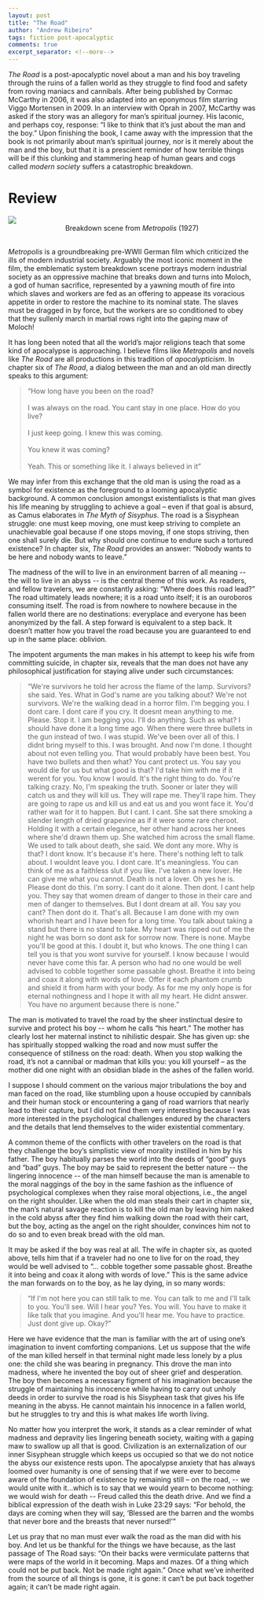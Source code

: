 ```yaml
---
layout: post
title: "The Road"
author: "Andrew Ribeiro"
tags: fiction post-apocalyptic 
comments: true
excerpt_separator: <!--more-->
---
```

*The Road* is a post-apocalyptic novel about a man and his boy traveling through the ruins of a fallen world as they struggle to find food and safety from roving maniacs and cannibals. After being published by Cormac McCarthy in 2006, it was also adapted into an eponymous film starring Viggo Mortensen in 2009. In an interview with Oprah in 2007, McCarthy was asked if the story was an allegory for man’s spiritual journey. His laconic, and perhaps coy, response: “I like to think that it’s just about the man and the boy.” Upon finishing the book, I came away with the impression that the book is not primarily about man’s spiritual journey, nor is it merely about the man and the boy, but that it is a prescient reminder of how terrible things will be if this clunking and stammering heap of human gears and cogs called *modern society* suffers a catastrophic breakdown.<!--more-->

# Review
<img src="moloch.jpg">
<center>Breakdown scene from <i>Metropolis</i> (1927)</center>
<br/>

*Metropolis* is a groundbreaking pre-WWII German film which criticized the ills of modern industrial society. Arguably the most iconic moment in the film, the emblematic system breakdown scene portrays modern industrial society as an oppressive machine that breaks down and turns into Moloch, a god of human sacrifice, represented by a yawning mouth of fire into which slaves and workers are fed as an offering to appease its voracious appetite in order to restore the machine to its nominal state. The slaves must be dragged in by force, but the workers are so conditioned to obey that they sullenly march in martial rows right into the gaping maw of Moloch! 

It has long been noted that all the world’s major religions teach that some kind of apocalypse is approaching. I believe films like *Metropolis* and novels like *The Road* are all productions in this tradition of *apocalypticism*. In chapter six of *The Road*, a dialog between the man and an old man directly speaks to this argument: 

> “How long have you been on the road?
<br/><br/>
I was always on the road. You cant stay in one place.
How do you live?
<br/><br/>
I just keep going. I knew this was coming.
<br/><br/>
You knew it was coming?
<br/><br/>
Yeah. This or something like it. I always believed in it”

We may infer from this exchange that the old man is using the road as a symbol for existence as the foreground to a looming apocalyptic background. A common conclusion amongst existentialists is that man gives his life meaning by struggling to achieve a goal – even if that goal is absurd, as Camus elaborates in *The Myth of Sisyphus*.  The road is a Sisyphean struggle: one must keep moving, one must keep striving to complete an unachievable goal because if one stops moving, if one stops striving, then one shall surely die. But why should one continue to endure such a tortured existence? In chapter six, *The Road* provides an answer: “Nobody wants to be here and nobody wants to leave.” 

The madness of the will to live in an environment barren of all meaning -- the will to live in an abyss -- is the central theme of this work. As readers, and fellow travelers, we are constantly asking: “Where does this road lead?” The road ultimately leads nowhere; it is a road unto itself; it is an ouroboros consuming itself. The road is from nowhere to nowhere because in the fallen world there are no destinations: everyplace and everyone has been anonymized by the fall. A step forward is equivalent to a step back. It doesn’t matter how you travel the road because you are guaranteed to end up in the same place: oblivion. 

The impotent arguments the man makes in his attempt to keep his wife from committing suicide, in chapter six, reveals that the man does not have any philosophical justification for staying alive under such circumstances: 

>“We're survivors he told her across the flame of the lamp.
Survivors? she said.
Yes.
What in God's name are you talking about? We're not survivors. We're the walking dead in a horror film.
I'm begging you.
I dont care. I dont care if you cry. It doesnt mean anything to me.
Please.
Stop it.
I am begging you. I'll do anything.
Such as what? I should have done it a long time ago. When there were three bullets in the gun instead of two. I was stupid. We've been over all of this. I didnt bring myself to this. I was brought. And now I'm done. I thought about not even telling you. That would probably have been best. You have two bullets and then what? You cant protect us. You say you would die for us but what good is that? I'd take him with me if it werent for you. You know I would. It's the right thing to do.
You're talking crazy.
No, I'm speaking the truth. Sooner or later they will catch us and they will kill us. They will rape me. They'll rape him. They are going to rape us and kill us and eat us and you wont face it. You'd rather wait for it to happen. But I cant. I cant. She sat there smoking a slender length of dried grapevine as if it were some rare cheroot. Holding it with a certain elegance, her other hand across her knees where she'd drawn them up. She watched him across the small flame. We used to talk about death, she said. We dont any more. Why is that?
I dont know.
It's because it's here. There's nothing left to talk about.
I wouldnt leave you.
I dont care. It's meaningless. You can think of me as a faithless slut if you like. I've taken a new lover. He can give me what you cannot.
Death is not a lover.
Oh yes he is.
Please dont do this.
I'm sorry.
I cant do it alone.
Then dont. I cant help you. They say that women dream of danger to those in their care and men of danger to themselves. But I dont dream at all. You say you cant? Then dont do it. That's all. Because I am done with my own whorish heart and I have been for a long time. You talk about taking a stand but there is no stand to take. My heart was ripped out of me the night he was born so dont ask for sorrow now. There is none. Maybe you'll be good at this. I doubt it, but who knows. The one thing I can tell you is that you wont survive for yourself. I know because I would never have come this far. A person who had no one would be well advised to cobble together some passable ghost. Breathe it into being and coax it along with words of love. Offer it each phantom crumb and shield it from harm with your body. As for me my only hope is for eternal nothingness and I hope it with all my heart.
He didnt answer.
You have no argument because there is none.”

The man is motivated to travel the road by the sheer instinctual desire to survive and protect his boy -- whom he calls “his heart.” The mother has clearly lost her maternal instinct to nihilistic despair. She has given up: she has spiritually stopped walking the road and now must suffer the consequence of stillness on the road: death. When you stop walking the road, it’s not a cannibal or madman that kills you: you kill yourself – as the mother did one night with an obsidian blade in the ashes of the fallen world. 

I suppose I should comment on the various major tribulations the boy and man faced on the road, like stumbling upon a house occupied by cannibals and their human stock or encountering a gang of road warriors that nearly lead to their capture, but I did not find them very interesting because I was more interested in the psychological challenges endured by the characters and the details that lend themselves to the wider existential commentary. 

A common theme of the conflicts with other travelers on the road is that they challenge the boy’s simplistic view of morality instilled in him by his father. The boy habitually parses the world into the deeds of “good” guys and “bad” guys. The boy may be said to represent the better nature -- the lingering innocence -- of the man himself because the man is amenable to the moral naggings of the boy in the same fashion as the influence of psychological complexes when they raise moral objections, i.e., the angel on the right shoulder. Like when the old man steals their cart in chapter six, the man’s natural savage reaction is to kill the old man by leaving him naked in the cold abyss after they find him walking down the road with their cart, but the boy, acting as the angel on the right shoulder, convinces him not to do so and to even break bread with the old man. 

It may be asked if the boy was real at all. The wife in chapter six, as quoted above, tells him that if a traveler had no one to live for on the road, they would be well advised to “… cobble together some passable ghost. Breathe it into being and coax it along with words of love.” This is the same advice the man forwards on to the boy, as he lay dying, in so many words: 

>“If I'm not here you can still talk to me. You can talk to me and I'll talk to you. You'll see.
Will I hear you?
Yes. You will. You have to make it like talk that you imagine. And you'll hear me. You have to practice. Just dont give up. Okay?”

Here we have evidence that the man is familiar with the art of using one’s imagination to invent comforting companions. Let us suppose that the wife of the man killed herself in that terminal night made less lonely by a plus one: the child she was bearing in pregnancy. This drove the man into madness, where he invented the boy out of sheer grief and desperation. The boy then becomes a necessary figment of his imagination because the struggle of maintaining his innocence while having to carry out unholy deeds in order to survive the road is his Sisyphean task that gives his life meaning in the abyss. He cannot maintain his innocence in a fallen world, but he struggles to try and this is what makes life worth living. 

No matter how you interpret the work, it stands as a clear reminder of what madness and depravity lies lingering beneath society, waiting with a gaping maw to swallow up all that is good. Civilization is an externalization of our inner Sisyphean struggle which keeps us occupied so that we do not notice the abyss our existence rests upon. The apocalypse anxiety that has always loomed over humanity is one of sensing that if we were ever to become aware of the foundation of existence by remaining still – on the road, -- we would unite with it…which is to say that we would yearn to become nothing: we would wish for death -- Freud called this the death drive. And we find a biblical expression of the death wish in Luke 23:29 says: “For behold, the days are coming when they will say, ‘Blessed are the barren and the wombs that never bore and the breasts that never nursed!’” 

Let us pray that no man must ever walk the road as the man did with his boy. And let us be thankful for the things we have because, as the last passage of The Road says: “On their backs were vermiculate patterns that were maps of the world in it becoming. Maps and mazes. Of a thing which could not be put back. Not be made right again.” Once what we’ve inherited from the source of all things is gone, it is gone: it can’t be put back together again; it can’t be made right again. 
